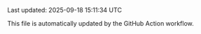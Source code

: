 Last updated: 2025-09-18 15:11:34 UTC

This file is automatically updated by the GitHub Action workflow.
